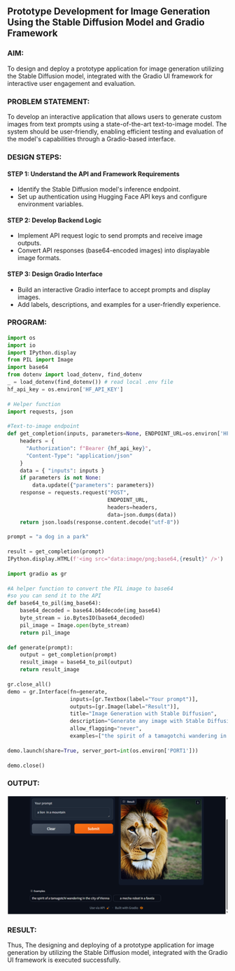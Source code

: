 ## Prototype Development for Image Generation Using the Stable Diffusion Model and Gradio Framework

### AIM:
To design and deploy a prototype application for image generation utilizing the Stable Diffusion model, integrated with the Gradio UI framework for interactive user engagement and evaluation.

### PROBLEM STATEMENT:
To develop an interactive application that allows users to generate custom images from text prompts using a state-of-the-art text-to-image model. The system should be user-friendly, enabling efficient testing and evaluation of the model's capabilities through a Gradio-based interface.
### DESIGN STEPS:

#### STEP 1: Understand the API and Framework Requirements 
- Identify the Stable Diffusion model's inference endpoint.  
- Set up authentication using Hugging Face API keys and configure environment variables.
  
#### STEP 2: Develop Backend Logic 
- Implement API request logic to send prompts and receive image outputs.  
- Convert API responses (base64-encoded images) into displayable image formats.  

#### STEP 3: Design Gradio Interface 
- Build an interactive Gradio interface to accept prompts and display images.  
- Add labels, descriptions, and examples for a user-friendly experience.

### PROGRAM:
```py
import os
import io
import IPython.display
from PIL import Image
import base64 
from dotenv import load_dotenv, find_dotenv
_ = load_dotenv(find_dotenv()) # read local .env file
hf_api_key = os.environ['HF_API_KEY']

# Helper function
import requests, json

#Text-to-image endpoint
def get_completion(inputs, parameters=None, ENDPOINT_URL=os.environ['HF_API_TTI_BASE']):
    headers = {
      "Authorization": f"Bearer {hf_api_key}",
      "Content-Type": "application/json"
    }   
    data = { "inputs": inputs }
    if parameters is not None:
        data.update({"parameters": parameters})
    response = requests.request("POST",
                                ENDPOINT_URL,
                                headers=headers,
                                data=json.dumps(data))
    return json.loads(response.content.decode("utf-8"))

prompt = "a dog in a park"

result = get_completion(prompt)
IPython.display.HTML(f'<img src="data:image/png;base64,{result}" />')

import gradio as gr 

#A helper function to convert the PIL image to base64
#so you can send it to the API
def base64_to_pil(img_base64):
    base64_decoded = base64.b64decode(img_base64)
    byte_stream = io.BytesIO(base64_decoded)
    pil_image = Image.open(byte_stream)
    return pil_image

def generate(prompt):
    output = get_completion(prompt)
    result_image = base64_to_pil(output)
    return result_image

gr.close_all()
demo = gr.Interface(fn=generate,
                    inputs=[gr.Textbox(label="Your prompt")],
                    outputs=[gr.Image(label="Result")],
                    title="Image Generation with Stable Diffusion",
                    description="Generate any image with Stable Diffusion",
                    allow_flagging="never",
                    examples=["the spirit of a tamagotchi wandering in the city of Vienna","a mecha robot in a favela"])

demo.launch(share=True, server_port=int(os.environ['PORT1']))

demo.close()
```
### OUTPUT:
![alt text](<Screenshot 2025-05-20 224501.png>)
### RESULT:
Thus, The designing and deploying of a prototype application for image generation by utilizing the Stable Diffusion model, integrated with the Gradio UI framework is executed successfully.
